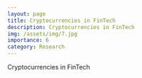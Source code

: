 ```yaml
---
layout: page
title: Cryptocurrencies in FinTech
description: Cryptocurrencies in FinTech
img: /assets/img/7.jpg
importance: 6
category: Research
---
```


Cryptocurrencies in FinTech
